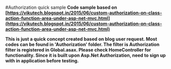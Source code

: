#Authorization quick sample
**Code sample based on [https://vikutech.blogspot.in/2015/06/custom-authorization-on-class-action-function-area-under-asp-net-mvc.html](https://vikutech.blogspot.in/2015/06/custom-authorization-on-class-action-function-area-under-asp-net-mvc.html)**

**This is just a quick concept created based on blog user request. Most codes can be found in 'Authorization' folder. The filter is Authorization filter is registered in Global.asax. Please check HomeController for functionality. Since it is built upon Asp.Net Authorization, need to sign up with in application before testing.**
